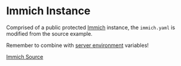 # Immich Instance

Comprised of a public protected [Immich](https://immich.app/) instance, the `immich.yaml` is modified from the source example.

Remember to combine with [server environment](../.env) variables!

[Immich Source](https://github.com/imagegenius/docker-immich/)
